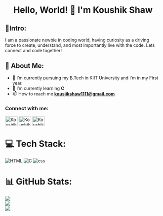 <h1 align="center">Hello, World! 👋 I'm Koushik Shaw</h1>

## 🎉Intro:
I am a passionate newbie in coding world, having curiosity as a driving force to create, understand, and most importantly live with the code. Lets connect and code together!
  
## 💫 About Me:
- 🔭 I’m currently pursuing my B.Tech in KIIT University and I'm in my First year.
- 🌱 I’m currently learning **C**
- 📫 How to reach me **kousjikshaw1111@gmail.com**

<h3 align="left">Connect with me:</h3>
<p align="left">
<a href="https://www.linkedin.com/in/koushik-shaw-289051280/" target="blank"><img align="center" src="https://raw.githubusercontent.com/rahuldkjain/github-profile-readme-generator/master/src/images/icons/Social/linked-in-alt.svg" alt="Koushikshaw" height="30" width="40" /></a>
<a href="https://www.instagram.com/koushik_shaw_1612/" target="blank"><img align="center" src="https://raw.githubusercontent.com/rahuldkjain/github-profile-readme-generator/master/src/images/icons/Social/instagram.svg" alt="Koushikshaw" height="30" width="40" /></a>
<a href="https://auth.geeksforgeeks.org/user/kousjikso724" target="blank"><img align="center" src="https://raw.githubusercontent.com/rahuldkjain/github-profile-readme-generator/master/src/images/icons/Social/geeks-for-geeks.svg" alt="Koushikshaw" height="30" width="40" /></a>
</p>

# 💻 Tech Stack:
![HTML](https://img.shields.io/badge/HTML-%23ec0.svg?style=for-the-badge&logo=html&logoColor=white)
![C](https://img.shields.io/badge/C-%659fEAF.svg?style=for-the-badge&logo=&logoColor=white)
![css](https://img.shields.io/badge/CSS-%ABDE0.svg?style=for-the-badge&logo=html&logoColor=white)

# 📊 GitHub Stats:
![](https://github-readme-stats.vercel.app/api?username=Koushikshaw&theme=monokai&hide_border=false&include_all_commits=true&count_private=true)<br/>
![](https://github-readme-streak-stats.herokuapp.com/?user=Koushikshaw&theme=monokai&hide_border=false)<br/>
![](https://github-readme-stats.vercel.app/api/top-langs/?username=Koushikshaw&theme=monokai&hide_border=false&include_all_commits=true&count_private=true&layout=compact)


<!--
**Koushikshaw/Koushikshaw** is a ✨ _special_ ✨ repository because its `README.md` (this file) appears on your GitHub profile.

Here are some ideas to get you started:

- 🔭 I’m currently working on ...
- 🌱 I’m currently learning ...
- 👯 I’m looking to collaborate on ...
- 🤔 I’m looking for help with ...
- 💬 Ask me about ...
- 📫 How to reach me: ...
- 😄 Pronouns: ...
- ⚡ Fun fact: ...
-->
